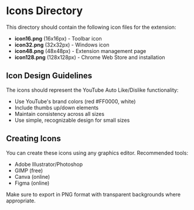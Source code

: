 # Icons Directory

This directory should contain the following icon files for the extension:

- **icon16.png** (16x16px) - Toolbar icon
- **icon32.png** (32x32px) - Windows icon
- **icon48.png** (48x48px) - Extension management page
- **icon128.png** (128x128px) - Chrome Web Store and installation

## Icon Design Guidelines

The icons should represent the YouTube Auto Like/Dislike functionality:
- Use YouTube's brand colors (red #FF0000, white)
- Include thumbs up/down elements
- Maintain consistency across all sizes
- Use simple, recognizable design for small sizes

## Creating Icons

You can create these icons using any graphics editor. Recommended tools:
- Adobe Illustrator/Photoshop
- GIMP (free)
- Canva (online)
- Figma (online)

Make sure to export in PNG format with transparent backgrounds where appropriate.